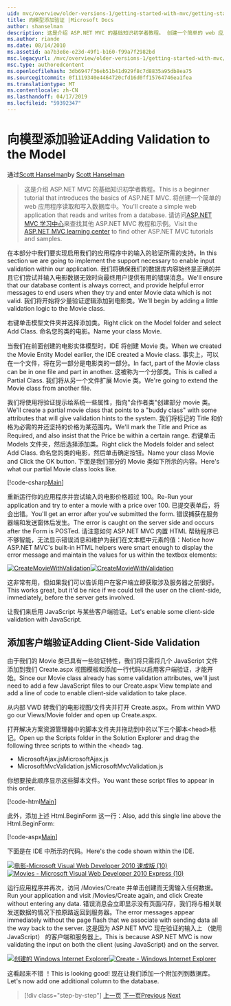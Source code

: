 ```yaml
---
uid: mvc/overview/older-versions-1/getting-started-with-mvc/getting-started-with-mvc-part7
title: 向模型添加验证 |Microsoft Docs
author: shanselman
description: 这是介绍 ASP.NET MVC 的基础知识初学者教程。 创建一个简单的 web 应用程序读取和写入数据库中。
ms.author: riande
ms.date: 08/14/2010
ms.assetid: aa7b3e8e-e23d-49f1-b160-f99a7f2982bd
msc.legacyurl: /mvc/overview/older-versions-1/getting-started-with-mvc/getting-started-with-mvc-part7
msc.type: authoredcontent
ms.openlocfilehash: 3db6947f36eb51b41d929f8c7d8835a95db8ea75
ms.sourcegitcommit: 0f1119340e4464720cfd16d0ff15764746ea1fea
ms.translationtype: MT
ms.contentlocale: zh-CN
ms.lasthandoff: 04/17/2019
ms.locfileid: "59392347"
---
```

# <a name="adding-validation-to-the-model"></a><span data-ttu-id="92025-104">向模型添加验证</span><span class="sxs-lookup"><span data-stu-id="92025-104">Adding Validation to the Model</span></span>

<span data-ttu-id="92025-105">通过[Scott Hanselman](https://github.com/shanselman)</span><span class="sxs-lookup"><span data-stu-id="92025-105">by [Scott Hanselman](https://github.com/shanselman)</span></span>

> <span data-ttu-id="92025-106">这是介绍 ASP.NET MVC 的基础知识初学者教程。</span><span class="sxs-lookup"><span data-stu-id="92025-106">This is a beginner tutorial that introduces the basics of ASP.NET MVC.</span></span> <span data-ttu-id="92025-107">将创建一个简单的 web 应用程序读取和写入数据库中。</span><span class="sxs-lookup"><span data-stu-id="92025-107">You'll create a simple web application that reads and writes from a database.</span></span> <span data-ttu-id="92025-108">请访问[ASP.NET MVC 学习中心](../../../index.md)来查找其他 ASP.NET MVC 教程和示例。</span><span class="sxs-lookup"><span data-stu-id="92025-108">Visit the [ASP.NET MVC learning center](../../../index.md) to find other ASP.NET MVC tutorials and samples.</span></span>


<span data-ttu-id="92025-109">在本部分中我们要实现启用我们的应用程序中的输入的验证所需的支持。</span><span class="sxs-lookup"><span data-stu-id="92025-109">In this section we are going to implement the support necessary to enable input validation within our application.</span></span> <span data-ttu-id="92025-110">我们将确保我们的数据库内容始终是正确的并且它们尝试并输入电影数据无效时向最终用户提供有用的错误消息。</span><span class="sxs-lookup"><span data-stu-id="92025-110">We'll ensure that our database content is always correct, and provide helpful error messages to end users when they try and enter Movie data which is not valid.</span></span> <span data-ttu-id="92025-111">我们将开始将少量验证逻辑添加到电影类。</span><span class="sxs-lookup"><span data-stu-id="92025-111">We'll begin by adding a little validation logic to the Movie class.</span></span>

<span data-ttu-id="92025-112">右键单击模型文件夹并选择添加类。</span><span class="sxs-lookup"><span data-stu-id="92025-112">Right click on the Model folder and select Add Class.</span></span> <span data-ttu-id="92025-113">命名您的类的电影。</span><span class="sxs-lookup"><span data-stu-id="92025-113">Name your class Movie.</span></span>

<span data-ttu-id="92025-114">当我们在前面创建的电影实体模型时，IDE 将创建 Movie 类。</span><span class="sxs-lookup"><span data-stu-id="92025-114">When we created the Movie Entity Model earlier, the IDE created a Movie class.</span></span> <span data-ttu-id="92025-115">事实上，可以在一个文件，将在另一部分是电影类的一部分。</span><span class="sxs-lookup"><span data-stu-id="92025-115">In fact, part of the Movie class can be in one file and part in another.</span></span> <span data-ttu-id="92025-116">这被称为一个分部类。</span><span class="sxs-lookup"><span data-stu-id="92025-116">This is called a Partial Class.</span></span> <span data-ttu-id="92025-117">我们将从另一个文件扩展 Movie 类。</span><span class="sxs-lookup"><span data-stu-id="92025-117">We're going to extend the Movie class from another file.</span></span>

<span data-ttu-id="92025-118">我们将使用将验证提示给系统一些属性，指向"合作者类"创建部分 movie 类。</span><span class="sxs-lookup"><span data-stu-id="92025-118">We'll create a partial movie class that points to a "buddy class" with some attributes that will give validation hints to the system.</span></span> <span data-ttu-id="92025-119">我们将标记的 Title 和价格为必需的并还坚持的价格为某范围内。</span><span class="sxs-lookup"><span data-stu-id="92025-119">We'll mark the Title and Price as Required, and also insist that the Price be within a certain range.</span></span> <span data-ttu-id="92025-120">右键单击 Models 文件夹，然后选择添加类。</span><span class="sxs-lookup"><span data-stu-id="92025-120">Right click the Models folder and select Add Class.</span></span> <span data-ttu-id="92025-121">命名您的类的电影，然后单击确定按钮。</span><span class="sxs-lookup"><span data-stu-id="92025-121">Name your class Movie and Click the OK button.</span></span> <span data-ttu-id="92025-122">下面是我们部分的 Movie 类如下所示的内容。</span><span class="sxs-lookup"><span data-stu-id="92025-122">Here's what our partial Movie class looks like.</span></span>

[!code-csharp[Main](getting-started-with-mvc-part7/samples/sample1.cs)]

<span data-ttu-id="92025-123">重新运行你的应用程序并尝试输入的电影价格超过 100。</span><span class="sxs-lookup"><span data-stu-id="92025-123">Re-Run your application and try to enter a movie with a price over 100.</span></span> <span data-ttu-id="92025-124">已提交表单后，将会出错。</span><span class="sxs-lookup"><span data-stu-id="92025-124">You'll get an error after you've submitted the form.</span></span> <span data-ttu-id="92025-125">错误捕获在服务器端和发送窗体后发生。</span><span class="sxs-lookup"><span data-stu-id="92025-125">The error is caught on the server side and occurs after the Form is POSTed.</span></span> <span data-ttu-id="92025-126">请注意如何 ASP.NET MVC 内置 HTML 帮助程序已不够智能，无法显示错误消息和维护为我们在文本框中元素的值：</span><span class="sxs-lookup"><span data-stu-id="92025-126">Notice how ASP.NET MVC's built-in HTML helpers were smart enough to display the error message and maintain the values for us within the textbox elements:</span></span>

<span data-ttu-id="92025-127">[![CreateMovieWithValidation](getting-started-with-mvc-part7/_static/image2.png)](getting-started-with-mvc-part7/_static/image1.png)</span><span class="sxs-lookup"><span data-stu-id="92025-127">[![CreateMovieWithValidation](getting-started-with-mvc-part7/_static/image2.png)](getting-started-with-mvc-part7/_static/image1.png)</span></span>

<span data-ttu-id="92025-128">这非常有用，但如果我们可以告诉用户在客户端立即获取涉及服务器之前很好。</span><span class="sxs-lookup"><span data-stu-id="92025-128">This works great, but it'd be nice if we could tell the user on the client-side, immediately, before the server gets involved.</span></span>

<span data-ttu-id="92025-129">让我们来启用 JavaScript 与某些客户端验证。</span><span class="sxs-lookup"><span data-stu-id="92025-129">Let's enable some client-side validation with JavaScript.</span></span>

## <a name="adding-client-side-validation"></a><span data-ttu-id="92025-130">添加客户端验证</span><span class="sxs-lookup"><span data-stu-id="92025-130">Adding Client-Side Validation</span></span>

<span data-ttu-id="92025-131">由于我们的 Movie 类已具有一些验证特性，我们将只需将几个 JavaScript 文件添加到我们 Create.aspx 视图模板和添加一行代码以启用客户端验证，才能开始。</span><span class="sxs-lookup"><span data-stu-id="92025-131">Since our Movie class already has some validation attributes, we'll just need to add a few JavaScript files to our Create.aspx View template and add a line of code to enable client-side validation to take place.</span></span>

<span data-ttu-id="92025-132">从内部 VWD 转我们的电影视图/文件夹并打开 Create.aspx。</span><span class="sxs-lookup"><span data-stu-id="92025-132">From within VWD go our Views/Movie folder and open up Create.aspx.</span></span>

<span data-ttu-id="92025-133">打开解决方案资源管理器中的脚本文件夹并拖动到中的以下三个脚本&lt;head&gt;标记。</span><span class="sxs-lookup"><span data-stu-id="92025-133">Open up the Scripts folder in the Solution Explorer and drag the following three scripts to within the &lt;head&gt; tag.</span></span>

- <span data-ttu-id="92025-134">MicrosoftAjax.js</span><span class="sxs-lookup"><span data-stu-id="92025-134">MicrosoftAjax.js</span></span>
- <span data-ttu-id="92025-135">MicrosoftMvcValidation.js</span><span class="sxs-lookup"><span data-stu-id="92025-135">MicrosoftMvcValidation.js</span></span>

<span data-ttu-id="92025-136">你想要按此顺序显示这些脚本文件。</span><span class="sxs-lookup"><span data-stu-id="92025-136">You want these script files to appear in this order.</span></span>

[!code-html[Main](getting-started-with-mvc-part7/samples/sample2.html)]

<span data-ttu-id="92025-137">此外，添加上述 Html.BeginForm 这一行：</span><span class="sxs-lookup"><span data-stu-id="92025-137">Also, add this single line above the Html.BeginForm:</span></span>

[!code-aspx[Main](getting-started-with-mvc-part7/samples/sample3.aspx)]

<span data-ttu-id="92025-138">下面是在 IDE 中所示的代码。</span><span class="sxs-lookup"><span data-stu-id="92025-138">Here's the code shown within the IDE.</span></span>

<span data-ttu-id="92025-139">[![电影-Microsoft Visual Web Developer 2010 速成版 (10)](getting-started-with-mvc-part7/_static/image4.png)](getting-started-with-mvc-part7/_static/image3.png)</span><span class="sxs-lookup"><span data-stu-id="92025-139">[![Movies - Microsoft Visual Web Developer 2010 Express (10)](getting-started-with-mvc-part7/_static/image4.png)](getting-started-with-mvc-part7/_static/image3.png)</span></span>

<span data-ttu-id="92025-140">运行应用程序并再次，访问 /Movies/Create 并单击创建而无需输入任何数据。</span><span class="sxs-lookup"><span data-stu-id="92025-140">Run your application and visit /Movies/Create again, and click Create without entering any data.</span></span> <span data-ttu-id="92025-141">错误消息会立即显示没有页面闪存，我们将与相关联发送数据的情况下按原路返回到服务器。</span><span class="sxs-lookup"><span data-stu-id="92025-141">The error messages appear immediately without the page flash that we associate with sending data all the way back to the server.</span></span> <span data-ttu-id="92025-142">这是因为 ASP.NET MVC 现在验证的输入上 （使用 JavaScript） 的客户端和服务器上。</span><span class="sxs-lookup"><span data-stu-id="92025-142">This is because ASP.NET MVC is now validating the input on both the client (using JavaScript) and on the server.</span></span>

<span data-ttu-id="92025-143">[![创建的 Windows Internet Explorer](getting-started-with-mvc-part7/_static/image6.png)](getting-started-with-mvc-part7/_static/image5.png)</span><span class="sxs-lookup"><span data-stu-id="92025-143">[![Create - Windows Internet Explorer](getting-started-with-mvc-part7/_static/image6.png)](getting-started-with-mvc-part7/_static/image5.png)</span></span>

<span data-ttu-id="92025-144">这看起来不错 ！</span><span class="sxs-lookup"><span data-stu-id="92025-144">This is looking good!</span></span> <span data-ttu-id="92025-145">现在让我们添加一个附加列到数据库。</span><span class="sxs-lookup"><span data-stu-id="92025-145">Let's now add one additional column to the database.</span></span>

> [!div class="step-by-step"]
> <span data-ttu-id="92025-146">[上一页](getting-started-with-mvc-part6.md)
> [下一页](getting-started-with-mvc-part8.md)</span><span class="sxs-lookup"><span data-stu-id="92025-146">[Previous](getting-started-with-mvc-part6.md)
[Next](getting-started-with-mvc-part8.md)</span></span>

